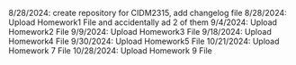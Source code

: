 8/28/2024: create repository for CIDM2315, add changelog file
8/28/2024: Upload Homework1 File and accidentally ad 2 of them
9/4/2024: Upload Homework2 File
9/9/2024: Upload Homework3 File
9/18/2024: Upload Homework4 File
9/30/2024: Upload Homework5 File
10/21/2024: Upload Homework 7 File
10/28/2024: Upload Homework 9 File
